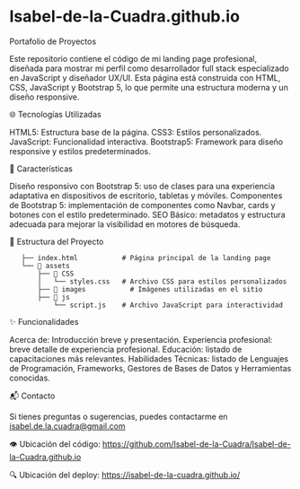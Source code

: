 # Isabel-de-la-Cuadra.github.io
Portafolio de Proyectos

Este repositorio contiene el código de mi landing page profesional, diseñada para mostrar mi perfil como desarrollador full stack especializado en JavaScript y diseñador UX/UI. Esta página está construida con HTML, CSS, JavaScript y Bootstrap 5, lo que permite una estructura moderna y un diseño responsive.

🌐 Tecnologías Utilizadas

HTML5: Estructura base de la página.
CSS3: Estilos personalizados.
JavaScript: Funcionalidad interactiva.
Bootstrap5: Framework para diseño responsive y estilos predeterminados.

🎨 Características

Diseño responsivo con Bootstrap 5: uso de clases para una experiencia adaptativa en dispositivos de escritorio, tabletas y móviles.
Componentes de Bootstrap 5: implementación de componentes como Navbar, cards y botones con el estilo predeterminado.
SEO Básico: metadatos y estructura adecuada para mejorar la visibilidad en motores de búsqueda.

📁 Estructura del Proyecto

```plaintext
   ├── index.html           # Página principal de la landing page
   └── 📁 assets
       ├── 📁 CSS   
       │   └── styles.css   # Archivo CSS para estilos personalizados
       ├── 📁 images           # Imágenes utilizadas en el sitio
       ├── 📁 js
           └── script.js    # Archivo JavaScript para interactividad
```



✨ Funcionalidades

Acerca de: Introducción breve y presentación.
Experiencia profesional: breve detalle de experiencia profesional.
Educación: listado de capacitaciones más relevantes.
Habilidades Técnicas: listado de Lenguajes de Programación, Frameworks, Gestores de Bases de Datos y Herramientas conocidas.

📬 Contacto

Si tienes preguntas o sugerencias, puedes contactarme en isabel.de.la.cuadra@gmail.com

👁️ Ubicación del código: https://github.com/Isabel-de-la-Cuadra/Isabel-de-la-Cuadra.github.io

🔍 Ubicación del deploy: https://isabel-de-la-cuadra.github.io/
